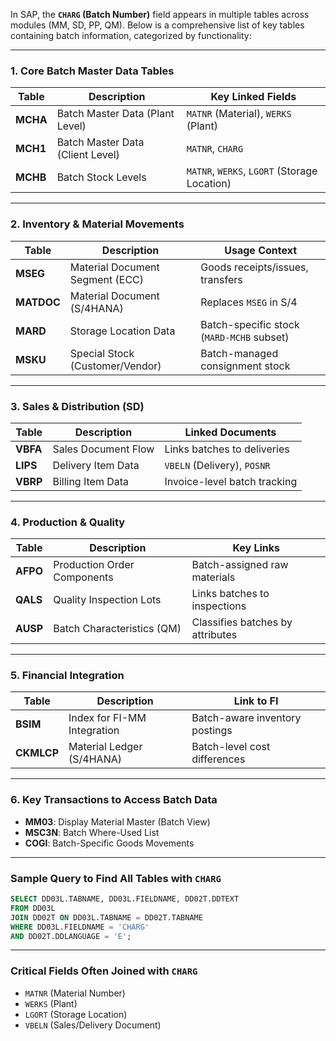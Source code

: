In SAP, the **`CHARG` (Batch Number)** field appears in multiple tables across modules (MM, SD, PP, QM). Below is a comprehensive list of key tables containing batch information, categorized by functionality:

---

### **1. Core Batch Master Data Tables**
| **Table**  | **Description**                     | **Key Linked Fields**               |
|------------|-------------------------------------|-------------------------------------|
| **MCHA**   | Batch Master Data (Plant Level)     | `MATNR` (Material), `WERKS` (Plant) |
| **MCH1**   | Batch Master Data (Client Level)    | `MATNR`, `CHARG`                    |
| **MCHB**   | Batch Stock Levels                  | `MATNR`, `WERKS`, `LGORT` (Storage Location) |

---

### **2. Inventory & Material Movements**
| **Table**  | **Description**                     | **Usage Context**                  |
|------------|-------------------------------------|------------------------------------|
| **MSEG**   | Material Document Segment (ECC)     | Goods receipts/issues, transfers   |
| **MATDOC** | Material Document (S/4HANA)         | Replaces `MSEG` in S/4             |
| **MARD**   | Storage Location Data               | Batch-specific stock (`MARD-MCHB` subset) |
| **MSKU**   | Special Stock (Customer/Vendor)     | Batch-managed consignment stock    |

---

### **3. Sales & Distribution (SD)**
| **Table**  | **Description**                     | **Linked Documents**              |
|------------|-------------------------------------|-----------------------------------|
| **VBFA**   | Sales Document Flow                 | Links batches to deliveries       |
| **LIPS**   | Delivery Item Data                  | `VBELN` (Delivery), `POSNR`       |
| **VBRP**   | Billing Item Data                   | Invoice-level batch tracking      |

---

### **4. Production & Quality**
| **Table**  | **Description**                     | **Key Links**                     |
|------------|-------------------------------------|-----------------------------------|
| **AFPO**   | Production Order Components         | Batch-assigned raw materials      |
| **QALS**   | Quality Inspection Lots             | Links batches to inspections      |
| **AUSP**   | Batch Characteristics (QM)          | Classifies batches by attributes  |

---

### **5. Financial Integration**
| **Table**  | **Description**                     | **Link to FI**                    |
|------------|-------------------------------------|-----------------------------------|
| **BSIM**   | Index for FI-MM Integration         | Batch-aware inventory postings    |
| **CKMLCP** | Material Ledger (S/4HANA)           | Batch-level cost differences      |

---

### **6. Key Transactions to Access Batch Data**
- **MM03**: Display Material Master (Batch View)  
- **MSC3N**: Batch Where-Used List  
- **COGI**: Batch-Specific Goods Movements  

---

### **Sample Query to Find All Tables with `CHARG`**
```SQL
SELECT DD03L.TABNAME, DD03L.FIELDNAME, DD02T.DDTEXT 
FROM DD03L 
JOIN DD02T ON DD03L.TABNAME = DD02T.TABNAME 
WHERE DD03L.FIELDNAME = 'CHARG' 
AND DD02T.DDLANGUAGE = 'E';
```

---

### **Critical Fields Often Joined with `CHARG`**
- `MATNR` (Material Number)  
- `WERKS` (Plant)  
- `LGORT` (Storage Location)  
- `VBELN` (Sales/Delivery Document)  

